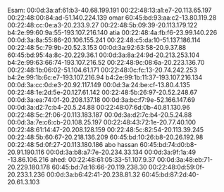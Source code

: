 Esam:
00:0d:3a:af:61:b3-40.68.199.191
00:22:48:13:a1:e7-20.113.65.197
00:22:48:00:84:ad-51.140.224.139
omar
60:45:bd:93:aa:c2-13.80.119.28
00:22:48:cc:0e:a3-20.233.9.27
00:22:48:5b:09:39-20.113.179.122
b4:2e:99:60:9a:55-193.107.216.140
atia
00:22:48:4a:fb:f6-23.99.140.226
00:0d:3a:8a:55:86-20.106.155.241
00:22:48:c5:da:10-51.137.186.114
00:22:48:5c:79:9b-20.52.3.153
00:0d:3a:92:63:58-20.9.37.88
60:45:bd:95:4a:8c-20.229.36.1
00:0d:3a:8a:24:9d-20.213.253.104
b4:2e:99:63:66:74-193.107.216.52
00:22:48:9c:08:6a-20.223.136.70
00:22:48:1b:06:02-51.104.61.171
00:22:48:0c:fc:13-20.74.242.253
b4:2e:99:1b:6c:e7-193.107.216.94 
b4:2e:99:1b:11:37-193.107.216.134
00:0d:3a:cc:0d:e3-20.92.117.149
00:0d:3a:24:be:cf-13.80.4.135
00:22:48:1e:2d:5e-20.127.61.142
00:22:48:5b:26:97-20.52.248.67
00:0d:3a:ea:74:0f-20.208.137.18
00:0d:3a:bc:f7:9e-52.166.147.69
00:0d:3a:d2:7c:b4-20.5.24.88
00:22:48:07:6d:0b-40.81.130.96
00:22:48:5c:2f:06-20.113.183.187
00:0d:3a:d2:7c:b4-20.5.24.88
00:0d:3a:7e:c6:cb-20.108.25.197
00:22:48:43:72:1e-20.77.40.100
00:22:48:61:14:47-20.208.128.159
00:22:48:5c:82:54-20.113.39.245
00:22:48:5b:60:67-20.218.136.209
60:45:bd:10:26:b8-20.26.192.98
00:22:48:5d:0f:27-20.113.180.186
abo hassan
60:45:bd:74:d0:b8-20.91.190.116
00:0d:3a:b8:a7:7e-20.234.33.134
00:0d:3a:9f:1a:49 -13.86.106.216
ahed:
00:22:48:61:05:33-51.107.9.37
00:0d:3a:48:eb:71-20.229.180.178
60:45:bd:7d:16:66-20.119.238.30
00:22:48:0d:59:0f-20.233.1.236
00:0d:3a:b6:42:41-20.238.81.32
60:45:bd:87:2d:40-20.61.3.103





